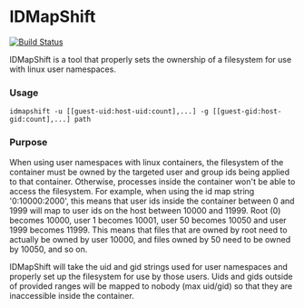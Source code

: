 # IDMapShift #

[![Build Status](https://travis-ci.org/ramielrowe/idmapshift.svg?branch=master)](https://travis-ci.org/ramielrowe/idmapshift)

IDMapShift is a tool that properly sets the ownership of a filesystem for use with linux user namespaces.

### Usage ###


    idmapshift -u [[guest-uid:host-uid:count],...] -g [[guest-gid:host-gid:count],...] path

### Purpose ###

When using user namespaces with linux containers, the filesystem of the container must be owned by the targeted user and group ids being applied to that container. Otherwise, processes inside the container won't be able to access the filesystem. 
For example, when using the id map string '0:10000:2000', this means that user ids inside the container between 0 and 1999 will map to user ids on the host between 10000 and 11999. Root (0) becomes 10000, user 1 becomes 10001, user 50 becomes 10050 and user 1999 becomes 11999. This means that files that are owned by root need to actually be owned by user 10000, and files owned by 50 need to be owned by 10050, and so on.

IDMapShift will take the uid and gid strings used for user namespaces and properly set up the filesystem for use by those users. Uids and gids outside of provided ranges will be mapped to nobody (max uid/gid) so that they are inaccessible inside the container.
